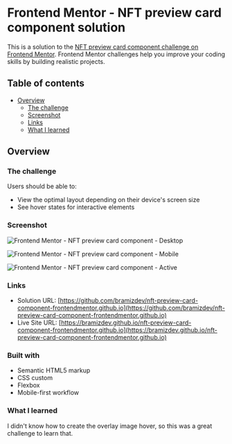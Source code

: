 # Frontend Mentor - NFT preview card component solution

This is a solution to the [NFT preview card component challenge on Frontend Mentor](https://www.frontendmentor.io/challenges/nft-preview-card-component-SbdUL_w0U). Frontend Mentor challenges help you improve your coding skills by building realistic projects.

## Table of contents

- [Overview](#overview)
  - [The challenge](#the-challenge)
  - [Screenshot](#screenshot)
  - [Links](#links)
  - [What I learned](#what-i-learned)

## Overview

### The challenge

Users should be able to:

- View the optimal layout depending on their device's screen size
- See hover states for interactive elements

### Screenshot

![Frontend Mentor - NFT preview card component - Desktop](https://user-images.githubusercontent.com/112894363/197906626-314fa150-3966-4b4e-bd88-bca1c239750a.png)

![Frontend Mentor - NFT preview card component - Mobile](https://user-images.githubusercontent.com/112894363/197906638-1f1934c3-30dc-4653-9697-244939b2ffd3.png)

![Frontend Mentor - NFT preview card component - Active](https://user-images.githubusercontent.com/112894363/197906652-fd95ff24-919d-4d86-8534-357c8256b07b.png)

### Links

- Solution URL: [https://github.com/bramizdev/nft-preview-card-component-frontendmentor.github.io](https://github.com/bramizdev/nft-preview-card-component-frontendmentor.github.io)
- Live Site URL: [https://bramizdev.github.io/nft-preview-card-component-frontendmentor.github.io](https://bramizdev.github.io/nft-preview-card-component-frontendmentor.github.io)

### Built with

- Semantic HTML5 markup
- CSS custom
- Flexbox
- Mobile-first workflow

### What I learned

I didn't know how to create the overlay image hover, so this was a great challenge to learn that.
